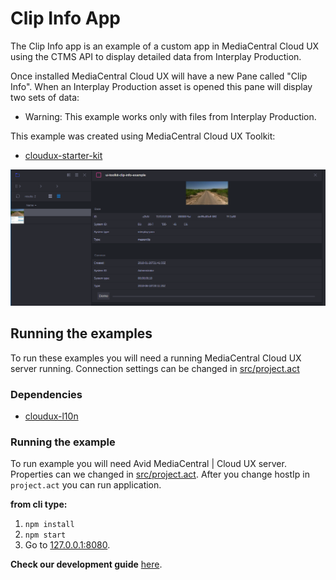 # Clip Info App
The Clip Info app is an example of a custom app in MediaCentral Cloud UX using the CTMS API to display detailed data from Interplay Production. 

Once installed MediaCentral Cloud UX will have a new Pane called "Clip Info". When an Interplay Production asset is opened this pane will display two sets of data:

* Warning: This example works only with files from Interplay Production.

This example was created using MediaCentral Cloud UX Toolkit:
* [cloudux-starter-kit ](https://www.npmjs.com/package/cloudux-starter-kit)

![Alt text](screenshot.png "Clip Info")

## Running the examples
To run these examples you will need a running MediaCentral Cloud UX server running. 
Connection settings can be changed in [src/project.act](src/project.act)

### Dependencies
* [cloudux-l10n ](https://www.npmjs.com/package/cloudux-l10n)

### Running the example
To run example you will need Avid MediaCentral | Cloud UX server. Properties
can we changed in [src/project.act](src/project.act "Project act").
After you change hostIp in `project.act` you can run application.

**from cli type:**
1. `npm install`
2. `npm start`
3. Go to [127.0.0.1:8080](https://127.0.0.1:8080/ "127.0.0.1:8080").

**Check our development guide** [here](http://developer.avid.com/mcux_ui_plugin/introduction/doc/development_guide.html "Avid Developers").
